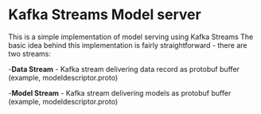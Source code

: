 # Kafka Streams Model server

This is a simple implementation of model serving using Kafka Streams
The basic idea behind this implementation is fairly straightforward - there are two streams:

-**Data Stream** - Kafka stream delivering data record as protobuf buffer (example, modeldescriptor.proto)

-**Model Stream** - Kafka stream delivering models as protobuf buffer (example, modeldescriptor.proto)
